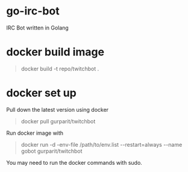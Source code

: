# go-irc-bot
IRC Bot written in Golang

# docker build image

> docker build -t repo/twitchbot .

# docker set up
Pull down the latest version using docker

> docker pull gurparit/twitchbot

Run docker image with

> docker run -d -env-file /path/to/env.list --restart=always --name gobot gurparit/twitchbot

You may need to run the docker commands with sudo.
